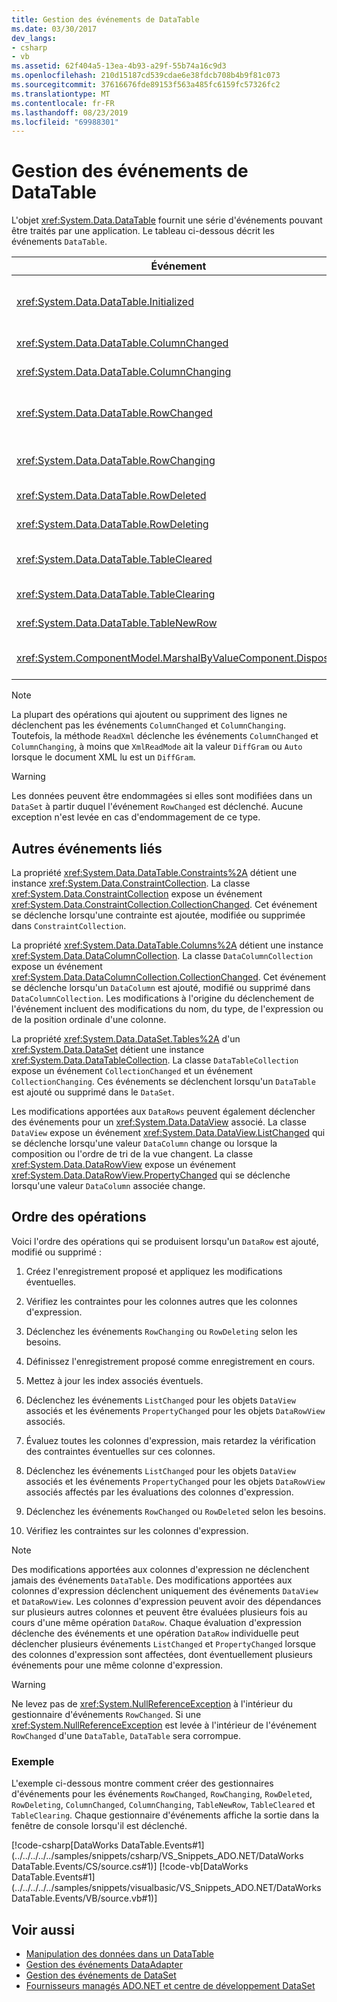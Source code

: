 ```yaml
---
title: Gestion des événements de DataTable
ms.date: 03/30/2017
dev_langs:
- csharp
- vb
ms.assetid: 62f404a5-13ea-4b93-a29f-55b74a16c9d3
ms.openlocfilehash: 210d15187cd539cdae6e38fdcb708b4b9f81c073
ms.sourcegitcommit: 37616676fde89153f563a485fc6159fc57326fc2
ms.translationtype: MT
ms.contentlocale: fr-FR
ms.lasthandoff: 08/23/2019
ms.locfileid: "69988301"
---
```

# <a name="handling-datatable-events"></a>Gestion des événements de DataTable
L'objet <xref:System.Data.DataTable> fournit une série d'événements pouvant être traités par une application. Le tableau ci-dessous décrit les événements `DataTable`.  
  
|Événement|Description|  
|-----------|-----------------|  
|<xref:System.Data.DataTable.Initialized>|Se produit après que la méthode <xref:System.Data.DataTable.EndInit%2A> d'un `DataTable` a été appelée. Cet événement est destiné principalement à prendre en charge les scénarios au moment du design.|  
|<xref:System.Data.DataTable.ColumnChanged>|Se produit après qu'une valeur a été modifiée avec succès dans un <xref:System.Data.DataColumn>.|  
|<xref:System.Data.DataTable.ColumnChanging>|Se produit quand une valeur a été proposée pour un `DataColumn`.|  
|<xref:System.Data.DataTable.RowChanged>|Se produit après qu'une valeur `DataColumn` ou le <xref:System.Data.DataRow.RowState%2A> d'un <xref:System.Data.DataRow> ont été modifiés avec succès dans le `DataTable`.|  
|<xref:System.Data.DataTable.RowChanging>|Se produit quand une modification a été proposée pour une valeur `DataColumn` ou le `RowState` d'un `DataRow` dans le `DataTable`.|  
|<xref:System.Data.DataTable.RowDeleted>|Se produit après qu'un `DataRow` dans le `DataTable` a été marqué comme `Deleted`.|  
|<xref:System.Data.DataTable.RowDeleting>|Se produit avant qu'un `DataRow` dans le `DataTable` soit marqué comme `Deleted`.|  
|<xref:System.Data.DataTable.TableCleared>|Se produit après qu'un appel à la méthode <xref:System.Data.DataTable.Clear%2A> du `DataTable` a effacé avec succès chaque `DataRow`.|  
|<xref:System.Data.DataTable.TableClearing>|Se produit après que la méthode `Clear` a été appelée mais avant que l'opération `Clear` commence.|  
|<xref:System.Data.DataTable.TableNewRow>|Se produit après la création d'un nouveau `DataRow` par un appel à la méthode `NewRow` du `DataTable`.|  
|<xref:System.ComponentModel.MarshalByValueComponent.Disposed>|Se produit lorsque le `DataTable` a la valeur `Disposed`. Hérité de l'objet <xref:System.ComponentModel.MarshalByValueComponent>.|  
  
> [!NOTE]
> La plupart des opérations qui ajoutent ou suppriment des lignes ne déclenchent pas les événements `ColumnChanged` et `ColumnChanging`. Toutefois, la méthode `ReadXml` déclenche les événements `ColumnChanged` et `ColumnChanging`, à moins que `XmlReadMode` ait la valeur `DiffGram` ou `Auto` lorsque le document XML lu est un `DiffGram`.  
  
> [!WARNING]
> Les données peuvent être endommagées si elles sont modifiées dans un `DataSet` à partir duquel l'événement `RowChanged` est déclenché. Aucune exception n'est levée en cas d'endommagement de ce type.  
  
## <a name="additional-related-events"></a>Autres événements liés  
 La propriété <xref:System.Data.DataTable.Constraints%2A> détient une instance <xref:System.Data.ConstraintCollection>. La classe <xref:System.Data.ConstraintCollection> expose un événement <xref:System.Data.ConstraintCollection.CollectionChanged>. Cet événement se déclenche lorsqu'une contrainte est ajoutée, modifiée ou supprimée dans `ConstraintCollection`.  
  
 La propriété <xref:System.Data.DataTable.Columns%2A> détient une instance <xref:System.Data.DataColumnCollection>. La classe `DataColumnCollection` expose un événement <xref:System.Data.DataColumnCollection.CollectionChanged>. Cet événement se déclenche lorsqu'un `DataColumn` est ajouté, modifié ou supprimé dans `DataColumnCollection`. Les modifications à l'origine du déclenchement de l'événement incluent des modifications du nom, du type, de l'expression ou de la position ordinale d'une colonne.  
  
 La propriété <xref:System.Data.DataSet.Tables%2A> d'un <xref:System.Data.DataSet> détient une instance <xref:System.Data.DataTableCollection>. La classe `DataTableCollection` expose un événement `CollectionChanged` et un événement `CollectionChanging`. Ces événements se déclenchent lorsqu'un `DataTable` est ajouté ou supprimé dans le `DataSet`.  
  
 Les modifications apportées aux `DataRows` peuvent également déclencher des événements pour un <xref:System.Data.DataView> associé. La classe `DataView` expose un événement <xref:System.Data.DataView.ListChanged> qui se déclenche lorsqu'une valeur `DataColumn` change ou lorsque la composition ou l'ordre de tri de la vue changent. La classe <xref:System.Data.DataRowView> expose un événement <xref:System.Data.DataRowView.PropertyChanged> qui se déclenche lorsqu'une valeur `DataColumn` associée change.  
  
## <a name="sequence-of-operations"></a>Ordre des opérations  
 Voici l'ordre des opérations qui se produisent lorsqu'un `DataRow` est ajouté, modifié ou supprimé :  
  
1. Créez l'enregistrement proposé et appliquez les modifications éventuelles.  
  
2. Vérifiez les contraintes pour les colonnes autres que les colonnes d'expression.  
  
3. Déclenchez les événements `RowChanging` ou `RowDeleting` selon les besoins.  
  
4. Définissez l'enregistrement proposé comme enregistrement en cours.  
  
5. Mettez à jour les index associés éventuels.  
  
6. Déclenchez les événements `ListChanged` pour les objets `DataView` associés et les événements `PropertyChanged` pour les objets `DataRowView` associés.  
  
7. Évaluez toutes les colonnes d'expression, mais retardez la vérification des contraintes éventuelles sur ces colonnes.  
  
8. Déclenchez les événements `ListChanged` pour les objets `DataView` associés et les événements `PropertyChanged` pour les objets `DataRowView` associés affectés par les évaluations des colonnes d'expression.  
  
9. Déclenchez les événements `RowChanged` ou `RowDeleted` selon les besoins.  
  
10. Vérifiez les contraintes sur les colonnes d'expression.  
  
> [!NOTE]
> Des modifications apportées aux colonnes d'expression ne déclenchent jamais des événements `DataTable`. Des modifications apportées aux colonnes d'expression déclenchent uniquement des événements `DataView` et `DataRowView`. Les colonnes d'expression peuvent avoir des dépendances sur plusieurs autres colonnes et peuvent être évaluées plusieurs fois au cours d'une même opération `DataRow`. Chaque évaluation d'expression déclenche des événements et une opération `DataRow` individuelle peut déclencher plusieurs événements `ListChanged` et `PropertyChanged` lorsque des colonnes d'expression sont affectées, dont éventuellement plusieurs événements pour une même colonne d'expression.  
  
> [!WARNING]
> Ne levez pas de <xref:System.NullReferenceException> à l'intérieur du gestionnaire d'événements `RowChanged`. Si une <xref:System.NullReferenceException> est levée à l'intérieur de l'événement `RowChanged` d'une `DataTable`, `DataTable` sera corrompue.  
  
### <a name="example"></a>Exemple  
 L'exemple ci-dessous montre comment créer des gestionnaires d'événements pour les événements `RowChanged`, `RowChanging`, `RowDeleted`, `RowDeleting`, `ColumnChanged`, `ColumnChanging`, `TableNewRow`, `TableCleared` et `TableClearing`. Chaque gestionnaire d'événements affiche la sortie dans la fenêtre de console lorsqu'il est déclenché.  
  
 [!code-csharp[DataWorks DataTable.Events#1](../../../../../samples/snippets/csharp/VS_Snippets_ADO.NET/DataWorks DataTable.Events/CS/source.cs#1)]
 [!code-vb[DataWorks DataTable.Events#1](../../../../../samples/snippets/visualbasic/VS_Snippets_ADO.NET/DataWorks DataTable.Events/VB/source.vb#1)]  
  
## <a name="see-also"></a>Voir aussi

- [Manipulation des données dans un DataTable](../../../../../docs/framework/data/adonet/dataset-datatable-dataview/manipulating-data-in-a-datatable.md)
- [Gestion des événements DataAdapter](../../../../../docs/framework/data/adonet/handling-dataadapter-events.md)
- [Gestion des événements de DataSet](../../../../../docs/framework/data/adonet/dataset-datatable-dataview/handling-dataset-events.md)
- [Fournisseurs managés ADO.NET et centre de développement DataSet](https://go.microsoft.com/fwlink/?LinkId=217917)
